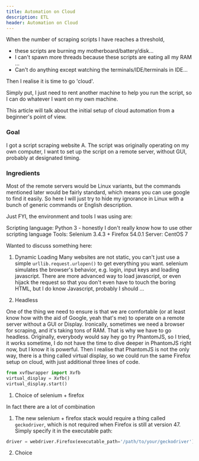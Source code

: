 ```yaml
---
title: Automation on Cloud
description: ETL
header: Automation on Cloud
---
```


When the number of scraping scripts I have reaches a threshold, 

- these scripts are burning my motherboard/battery/disk...
- I can't spawn more threads  because these scripts are eating all my RAM ...
- Can't do anything except watching the terminals/IDE/terminals in IDE...

Then I realise it is time to go 'cloud'. 

Simply put, I just need to rent another machine to help you run the script, so I can do whatever I want
on my own machine.

This article will talk about the initial setup of cloud automation from a beginner's point of view.

### Goal

I got a script scraping website A. The script was originally operating on my own computer, I want to
set up the script on a remote server, without GUI, probably at designated timing.

### Ingredients

Most of the remote servers would be Linux variants, but the commands mentioned later would be fairly standard,
which means you can use google to find it easily. So here I will just try to hide my ignorance in Linux with a bunch
of generic commands or English description.

Just FYI, the environment and tools I was using are:

Scripting language: Python 3 - honestly I don't really know how to use other scripting language
Tools: Selenium 3.4.3 + Firefox 54.0.1
Server: CentOS 7

Wanted to discuss something here:

1. Dynamic Loading
Many websites are not static, you can't just use a simple `urllib.request.urlopen()` to get everything you want.
selenium simulates the browser's behavior, e.g. login, input keys and loading javascript. There are more advanced 
way to load javascript, or even hijack the request so that you don't even have to touch the boring HTML, 
but I do know Javascript, probably I should ...

2. Headless

One of the thing we need to ensure is that we are comfortable (or at least know how with the aid of Google, yeah
that's me) to operate on a remote server without a GUI or Display. Ironically, sometimes we need a browser for
scraping, and it's taking tons of RAM. That is why we have to go headless. Originally, everybody would say hey go
try PhantomJS, so I tried, it works sometime, I do not have the time to dive deeper in PhantomJS right now, but 
I know it is powerful. Then I realise that PhantomJS is not the only way, there is a thing
called virtual display, so we could run the same Firefox setup on cloud, with just additional three lines of code.

```python
from xvfbwrapper import Xvfb
virtual_display = Xvfb()
virtual_display.start()
```


1. Choice of selenium + firefox

In fact there are a lot of combination
1. The new selenium + firefox stack would require a thing called `geckodriver`, which is not required when
Firefox is still at version 47. Simply specify it in the executable path:

```python
driver = webdriver.Firefox(executable_path='/path/to/your/geckodriver')
```

2. Choice